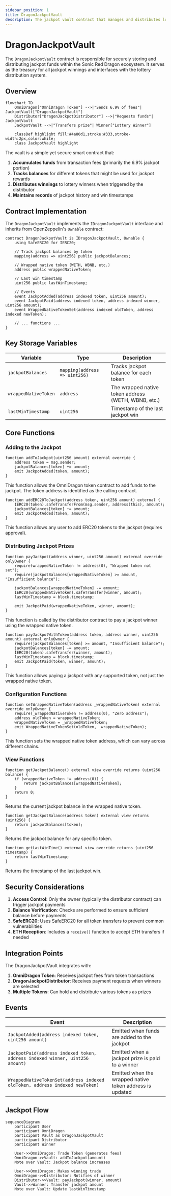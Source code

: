 ```yaml
---
sidebar_position: 1
title: DragonJackpotVault
description: The jackpot vault contract that manages and distributes lottery prizes
---
```


# DragonJackpotVault

The `DragonJackpotVault` contract is responsible for securely storing and distributing jackpot funds within the Sonic Red Dragon ecosystem. It serves as the treasury for all jackpot winnings and interfaces with the lottery distribution system.

## Overview

```mermaid
flowchart TD
    OmniDragon["OmniDragon Token"] -->|"Sends 6.9% of fees"| JackpotVault["DragonJackpotVault"]
    Distributor["DragonJackpotDistributor"] -->|"Requests funds"| JackpotVault
    JackpotVault -->|"Transfers prize"| Winner["Lottery Winner"]
    
    classDef highlight fill:#4a80d1,stroke:#333,stroke-width:2px,color:white;
    class JackpotVault highlight
```

The vault is a simple yet secure smart contract that:

1. **Accumulates funds** from transaction fees (primarily the 6.9% jackpot portion)
2. **Tracks balances** for different tokens that might be used for jackpot rewards
3. **Distributes winnings** to lottery winners when triggered by the distributor
4. **Maintains records** of jackpot history and win timestamps

## Contract Implementation

The `DragonJackpotVault` implements the `IDragonJackpotVault` interface and inherits from OpenZeppelin's `Ownable` contract:

```solidity
contract DragonJackpotVault is IDragonJackpotVault, Ownable {
    using SafeERC20 for IERC20;
    
    // Track jackpot balances by token
    mapping(address => uint256) public jackpotBalances;
    
    // Wrapped native token (WETH, WBNB, etc.)
    address public wrappedNativeToken;
    
    // Last win timestamp
    uint256 public lastWinTimestamp;
    
    // Events
    event JackpotAdded(address indexed token, uint256 amount);
    event JackpotPaid(address indexed token, address indexed winner, uint256 amount);
    event WrappedNativeTokenSet(address indexed oldToken, address indexed newToken);
    
    // ... functions ...
}
```

## Key Storage Variables

| Variable | Type | Description |
|----------|------|-------------|
| `jackpotBalances` | `mapping(address => uint256)` | Tracks jackpot balance for each token |
| `wrappedNativeToken` | `address` | The wrapped native token address (WETH, WBNB, etc.) |
| `lastWinTimestamp` | `uint256` | Timestamp of the last jackpot win |

## Core Functions

### Adding to the Jackpot

```solidity
function addToJackpot(uint256 amount) external override {
    address token = msg.sender;
    jackpotBalances[token] += amount;
    emit JackpotAdded(token, amount);
}
```

This function allows the OmniDragon token contract to add funds to the jackpot. The token address is identified as the calling contract.

```solidity
function addERC20ToJackpot(address token, uint256 amount) external {
    IERC20(token).safeTransferFrom(msg.sender, address(this), amount);
    jackpotBalances[token] += amount;
    emit JackpotAdded(token, amount);
}
```

This function allows any user to add ERC20 tokens to the jackpot (requires approval).

### Distributing Jackpot Prizes

```solidity
function payJackpot(address winner, uint256 amount) external override onlyOwner {
    require(wrappedNativeToken != address(0), "Wrapped token not set");
    require(jackpotBalances[wrappedNativeToken] >= amount, "Insufficient balance");
    
    jackpotBalances[wrappedNativeToken] -= amount;
    IERC20(wrappedNativeToken).safeTransfer(winner, amount);
    lastWinTimestamp = block.timestamp;
    
    emit JackpotPaid(wrappedNativeToken, winner, amount);
}
```

This function is called by the distributor contract to pay a jackpot winner using the wrapped native token.

```solidity
function payJackpotWithToken(address token, address winner, uint256 amount) external onlyOwner {
    require(jackpotBalances[token] >= amount, "Insufficient balance");
    jackpotBalances[token] -= amount;
    IERC20(token).safeTransfer(winner, amount);
    lastWinTimestamp = block.timestamp;
    emit JackpotPaid(token, winner, amount);
}
```

This function allows paying a jackpot with any supported token, not just the wrapped native token.

### Configuration Functions

```solidity
function setWrappedNativeToken(address _wrappedNativeToken) external override onlyOwner {
    require(_wrappedNativeToken != address(0), "Zero address");
    address oldToken = wrappedNativeToken;
    wrappedNativeToken = _wrappedNativeToken;
    emit WrappedNativeTokenSet(oldToken, _wrappedNativeToken);
}
```

This function sets the wrapped native token address, which can vary across different chains.

### View Functions

```solidity
function getJackpotBalance() external view override returns (uint256 balance) {
    if (wrappedNativeToken != address(0)) {
        return jackpotBalances[wrappedNativeToken];
    }
    return 0;
}
```

Returns the current jackpot balance in the wrapped native token.

```solidity
function getJackpotBalance(address token) external view returns (uint256) {
    return jackpotBalances[token];
}
```

Returns the jackpot balance for any specific token.

```solidity
function getLastWinTime() external view override returns (uint256 timestamp) {
    return lastWinTimestamp;
}
```

Returns the timestamp of the last jackpot win.

## Security Considerations

1. **Access Control**: Only the owner (typically the distributor contract) can trigger jackpot payments
2. **Balance Verification**: Checks are performed to ensure sufficient balance before payments
3. **SafeERC20**: Uses SafeERC20 for all token transfers to prevent common vulnerabilities
4. **ETH Reception**: Includes a `receive()` function to accept ETH transfers if needed

## Integration Points

The DragonJackpotVault integrates with:

1. **OmniDragon Token**: Receives jackpot fees from token transactions
2. **DragonJackpotDistributor**: Receives payment requests when winners are selected
3. **Multiple Tokens**: Can hold and distribute various tokens as prizes

## Events

| Event | Description |
|-------|-------------|
| `JackpotAdded(address indexed token, uint256 amount)` | Emitted when funds are added to the jackpot |
| `JackpotPaid(address indexed token, address indexed winner, uint256 amount)` | Emitted when a jackpot prize is paid to a winner |
| `WrappedNativeTokenSet(address indexed oldToken, address indexed newToken)` | Emitted when the wrapped native token address is updated |

## Jackpot Flow

```mermaid
sequenceDiagram
    participant User
    participant OmniDragon
    participant Vault as DragonJackpotVault
    participant Distributor
    participant Winner
    
    User->>OmniDragon: Trade Token (generates fees)
    OmniDragon->>Vault: addToJackpot(amount)
    Note over Vault: Jackpot balance increases
    
    User->>OmniDragon: Makes winning trade
    OmniDragon->>Distributor: Notifies of winner
    Distributor->>Vault: payJackpot(winner, amount)
    Vault->>Winner: Transfer jackpot amount
    Note over Vault: Update lastWinTimestamp
```

